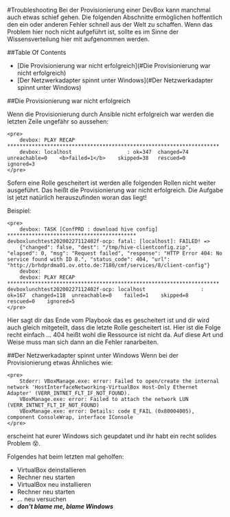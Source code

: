 #Troubleshooting
Bei der Provisionierung einer DevBox kann manchmal auch etwas schief gehen.
Die folgenden Abschnitte ermöglichen hoffentlich den ein oder anderen Fehler schnell aus der Welt zu 
schaffen. Wenn das Problem hier noch nicht aufgeführt ist, sollte es im Sinne der Wissensverteilung hier 
mit aufgenommen werden.

##Table Of Contents
- [Die Provisionierung war nicht erfolgreich](#Die Provisionierung war nicht erfolgreich)
- [Der Netzwerkadapter spinnt unter Windows](#Der Netzwerkadapter spinnt unter Windows)

##Die Provisionierung war nicht erfolgreich

Wenn die Provisionierung durch Ansible nicht erfolgreich war werden die letzten Zeile ungefähr so 
aussehen:
```shell script
<pre>
    devbox: PLAY RECAP *********************************************************************
    devbox: localhost                  : ok=347  changed=74   unreachable=0    <b>failed=1</b>    skipped=38   rescued=0    ignored=3
</pre>
```

Sofern eine Rolle gescheitert ist werden alle folgenden Rollen nicht weiter ausgeführt. Das heißt die 
Provisionierung war nicht erfolgreich. Die Aufgabe ist jetzt natürlich herauszufinden woran das liegt!

Beispiel:
```shell script
<pre>
    devbox: TASK [ConfPRD : download hive config] ******************************************    devboxlunchtest20200227112402f-ocp: fatal: [localhost]: FAILED! => 
    {"changed": false, "dest": "/tmp/hive-clientconfig.zip", "elapsed": 0, "msg": "Request failed", "response": "HTTP Error 404: No service found with ID 8.", "status_code": 404, "url": "http://brhdprdma01.ov.otto.de:7180/cmf/services/8/client-config"}
    devbox:
    devbox: PLAY RECAP *********************************************************************    devboxlunchtest20200227112402f-ocp: localhost                  : ok=167  changed=118  unreachable=0    failed=1    skipped=8    rescued=0    ignored=5
</pre>
```

Hier sagt dir das Ende vom Playbook das es gescheitert ist und dir wird auch gleich mitgeteilt, dass die 
letzte Rolle gescheitert ist. Hier ist die Folge recht einfach ... 404 heißt wohl die Ressource ist 
nicht da. Auf diese Art und Weise muss man sich dann an die Fehler ranarbeiten.

##Der Netzwerkadapter spinnt unter Windows
Wenn bei der Provisionierung etwas Ähnliches wie:
```shell script
<pre>
    Stderr: VBoxManage.exe: error: Failed to open/create the internal network 'HostInterfaceNetworking-VirtualBox Host-Only Ethernet Adapter' (VERR_INTNET_FLT_IF_NOT_FOUND).
    VBoxManage.exe: error: Failed to attach the network LUN (VERR_INTNET_FLT_IF_NOT_FOUND)
    VBoxManage.exe: error: Details: code E_FAIL (0x80004005), component ConsoleWrap, interface IConsole
</pre> 
```

erscheint hat eurer Windows sich geupdatet und ihr habt ein recht solides Problem :dizzy_face:.

Folgendes hat beim letzten mal geholfen:

* VirtualBox deinstallieren
* Rechner neu starten
* VirtualBox neu installieren
* Rechner neu starten
* ... neu versuchen
* ***don't blame me, blame Windows***
